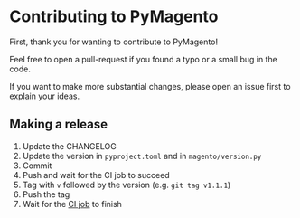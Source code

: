 # Contributing to PyMagento

First, thank you for wanting to contribute to PyMagento!

Feel free to open a pull-request if you found a typo or a small bug in the code.

If you want to make more substantial changes, please open an issue first to explain your ideas.

## Making a release

1. Update the CHANGELOG
2. Update the version in `pyproject.toml` and in `magento/version.py`
3. Commit
4. Push and wait for the CI job to succeed
5. Tag with `v` followed by the version (e.g. `git tag v1.1.1`)
6. Push the tag
7. Wait for the [CI job][ci] to finish

[ci]: https://github.com/Bixoto/pymagento/actions/workflows/publish.yml
